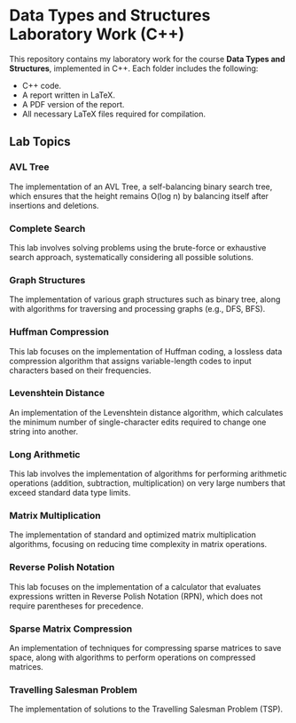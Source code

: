 # Data Types and Structures Laboratory Work (C++)

This repository contains my laboratory work for the course **Data Types and Structures**, implemented in C++. Each folder includes the following:
- C++ code.
- A report written in LaTeX.
- A PDF version of the report.
- All necessary LaTeX files required for compilation.

## Lab Topics

### AVL Tree
The implementation of an AVL Tree, a self-balancing binary search tree, which ensures that the height remains O(log n) by balancing itself after insertions and deletions.

### Complete Search
This lab involves solving problems using the brute-force or exhaustive search approach, systematically considering all possible solutions.

### Graph Structures
The implementation of various graph structures such as binary tree, along with algorithms for traversing and processing graphs (e.g., DFS, BFS).

### Huffman Compression
This lab focuses on the implementation of Huffman coding, a lossless data compression algorithm that assigns variable-length codes to input characters based on their frequencies.

### Levenshtein Distance
An implementation of the Levenshtein distance algorithm, which calculates the minimum number of single-character edits required to change one string into another.

### Long Arithmetic
This lab involves the implementation of algorithms for performing arithmetic operations (addition, subtraction, multiplication) on very large numbers that exceed standard data type limits.

### Matrix Multiplication
The implementation of standard and optimized matrix multiplication algorithms, focusing on reducing time complexity in matrix operations.

### Reverse Polish Notation
This lab focuses on the implementation of a calculator that evaluates expressions written in Reverse Polish Notation (RPN), which does not require parentheses for precedence.

### Sparse Matrix Compression
An implementation of techniques for compressing sparse matrices to save space, along with algorithms to perform operations on compressed matrices.

### Travelling Salesman Problem
The implementation of solutions to the Travelling Salesman Problem (TSP).

